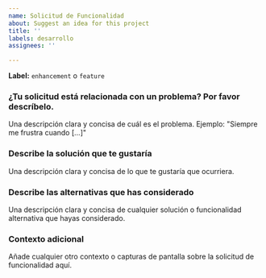 ```yaml
---
name: Solicitud de Funcionalidad
about: Suggest an idea for this project
title: ''
labels: desarrollo
assignees: ''

---
```


**Label:** `enhancement` o `feature`

### **¿Tu solicitud está relacionada con un problema? Por favor descríbelo.**  
Una descripción clara y concisa de cuál es el problema. Ejemplo: "Siempre me frustra cuando [...]"

### **Describe la solución que te gustaría**  
Una descripción clara y concisa de lo que te gustaría que ocurriera.

### **Describe las alternativas que has considerado**  
Una descripción clara y concisa de cualquier solución o funcionalidad alternativa que hayas considerado.

### **Contexto adicional**  
Añade cualquier otro contexto o capturas de pantalla sobre la solicitud de funcionalidad aquí.
